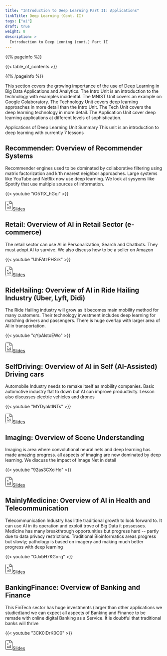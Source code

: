 ```yaml
---
title: "Introduction to Deep Learning Part II: Applications"
linkTitle: Deep Learning (Cont. II)
tags: ["ai"]
draft: true
weight: 8
description: >
  Introduction to Deep Lenning (cont.) Part II
---
```


{{% pageinfo %}}

{{< table_of_contents >}}

{{% /pageinfo %}}


This section covers the growing importance of the use of Deep Learning in Big Data Applications and Analytics. The Intro Unit is an introduction to the technology with examples incidental. The MNIST Unit covers an example on Google Colaboratory. The Technology Unit covers deep learning approaches in more detail than the Intro Unit. The Tech Unit covers the deep learning technology in more detail. The Application Unit cover deep learning applications at different levels of sophistication.

Applications of Deep Learning Unit Summary
This unit is an introduction to deep learning with currently 7 lessons

## Recommender: Overview of Recommender Systems

Recommender engines used to be dominated by collaborative filtering using matrix factorization and k'th nearest neighbor approaches. Large systems like YouTube and Netflix now use deep learning. We look at sysyems like Spotify that use multiple sources of information.

{{< youtube "iO5TtX_hGqI" >}}

[![Image](/images/presentation.png)Slides](https://drive.google.com/open?id=1PnqQjj24x-DPhA9KL2ed1Jn2gbtClOMQ6I16vR4MlK8)

## Retail: Overview of AI in Retail Sector (e-commerce)

The retail sector can use AI in Personalization, Search and Chatbots. They must adopt  AI to survive. We also discuss how to be a seller on Amazon

{{< youtube "UhFAtzPHSrk" >}}

[![Image](/images/presentation.png)Slides](https://drive.google.com/open?id=1HUiHyTQpIhAoTl6WCKrCc9QENaZsSI0d97M87JAiNA8)

## RideHailing: Overview of AI in Ride Hailing Industry (Uber, Lyft, Didi)

The Ride Hailing industry will grow as it becomes main mobility method for many customers. Their technology investment includes deep learning for matching drivers and passengers. There is huge overlap with larger area of AI in transportation.

{{< youtube "qYpAlstoEWo" >}}

[![Image](/images/presentation.png)Slides](https://drive.google.com/open?id=1DZWPxzkTL0Xj_VP1Sr8JymIAcXCXzjXM0nGOKnq4sdk)

## SelfDriving: Overview of AI in Self (AI-Assisted) Driving cars

Automobile Industry needs to remake itself as mobility companies. Basic automotive industry flat to down but AI can improve productivity. Lesson also discusses electric vehicles and drones

{{< youtube "MYDyaktINTs" >}}

[![Image](/images/presentation.png)Slides](https://drive.google.com/open?id=1cLW7sHNXXrB2D26iZorVmEXpQ-b1O8nt4m1bUgLgJXg)

## Imaging: Overview of Scene Understanding

Imaging is area where convolutional neural nets and deep learning has made amazing progress. all aspects of imaging are now dominated by deep learning. We discuss the impact of Image Net in detail

{{< youtube "92as3CXolHo" >}}

[![Image](/images/presentation.png)Slides](https://drive.google.com/open?id=1d9MoXvzPOdC8Ap1CrkPSNlLES_d-ofRYCOYVEVLrwRI)

## MainlyMedicine: Overview of AI in Health and Telecommunication

Telecommunication Industry has little traditional growth to look forward to. It can use AI in its operation and exploit trove of Big Data it possesses. Medicine has many breakthrough opportunities but progress hard -- partly due to data privacy restrictions. Traditional Bioinformatics areas progress but slowly; pathology is based on imagery and making much better progress with deep learning

{{< youtube "OJxbH7KGo-g" >}}

[![Image](/images/presentation.png)Slides](https://drive.google.com/open?id=1d6VP1TwoaxLSkLbgfpD0-RYJ7SjQ-gI-2312i2QHfpQ)

## BankingFinance: Overview of Banking and Finance

This FinTech sector has huge investments (larger than other applications we studied)and we can expect all aspects of Banking and Finance to be remade with online digital Banking as a Service. It is doubtful that traditional banks will thrive

{{< youtube "3CK0lDrK0O0" >}}

[![Image](/images/presentation.png)Slides](https://drive.google.com/open?id=1DMuGUPL_NNSXkCjfTHLQyD9Bk7KmkVGFRr7DwQMPgS8)


